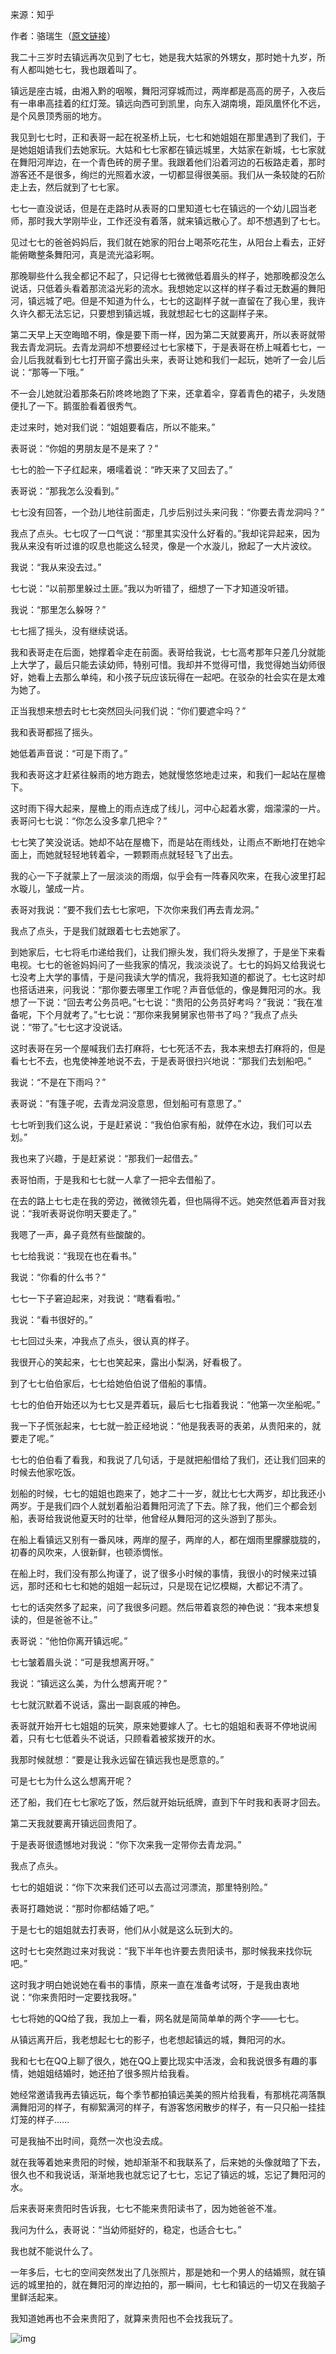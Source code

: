 来源：知乎

作者：骆瑞生（[原文链接](https://www.zhihu.com/question/28967953/answer/290065434)）

我二十三岁时去镇远再次见到了七七，她是我大姑家的外甥女，那时她十九岁，所有人都叫她七七，我也跟着叫了。

镇远是座古城，由湘入黔的咽喉，舞阳河穿城而过，两岸都是高高的房子，入夜后有一串串高挂着的红灯笼。镇远向西可到凯里，向东入湖南境，距凤凰怀化不远，是个风景顶秀丽的地方。

我见到七七时，正和表哥一起在祝圣桥上玩，七七和她姐姐在那里遇到了我们，于是她姐姐请我们去她家玩。大姑和七七家都在镇远城里，大姑家在新城，七七家就在舞阳河岸边，在一个青色砖的房子里。我跟着他们沿着河边的石板路走着，那时游客还不是很多，绚烂的光照着水波，一切都显得很美丽。我们从一条较陡的石阶走上去，然后就到了七七家。

七七一直没说话，但是在走路时从表哥的口里知道七七在镇远的一个幼儿园当老师，那时我大学刚毕业，工作还没有着落，就来镇远散心了。却不想遇到了七七。

见过七七的爸爸妈妈后，我们就在她家的阳台上喝茶吃花生，从阳台上看去，正好能俯瞰整条舞阳河，真是流光溢彩啊。

那晚聊些什么我全都记不起了，只记得七七微微低着眉头的样子，她那晚都没怎么说话，只低着头看着那流溢光彩的流水。我想她定以这样的样子看过无数遍的舞阳河，镇远城了吧。但是不知道为什么，七七的这副样子就一直留在了我心里，我许久许久都无法忘记，只要想到镇远城，我就想起七七的这副样子来。

第二天早上天空晦暗不明，像是要下雨一样，因为第二天就要离开，所以表哥就带我去青龙洞玩。去青龙洞却不想要经过七七家楼下，于是表哥在桥上喊着七七，一会儿后我就看到七七打开窗子露出头来，表哥让她和我们一起玩，她听了一会儿后说：“那等一下哦。”

不一会儿她就沿着那条石阶咚咚地跑了下来，还拿着伞，穿着青色的裙子，头发随便扎了一下。鹅蛋脸看着很秀气。

走过来时，她对我们说：“姐姐要看店，所以不能来。”

表哥说：“你姐的男朋友是不是来了？”

七七的脸一下子红起来，嗫嚅着说：“昨天来了又回去了。”

表哥说：“那我怎么没看到。”

七七没有回答，一个劲儿地往前面走，几步后别过头来问我：“你要去青龙洞吗？”

我点了点头。七七叹了一口气说：“那里其实没什么好看的。”我却诧异起来，因为我从来没有听过谁的叹息也能这么轻灵，像是一个水漩儿，掀起了一大片波纹。

我说：“我从来没去过。”

七七说：“以前那里躲过土匪。”我以为听错了，细想了一下才知道没听错。

我说：“那里怎么躲呀？”

七七摇了摇头，没有继续说话。

我和表哥走在后面，她撑着伞走在前面。表哥给我说，七七高考那年只差几分就能上大学了，最后只能去读幼师，特别可惜。我却并不觉得可惜，我觉得她当幼师很好，她看上去那么单纯，和小孩子玩应该玩得在一起吧。在驳杂的社会实在是太难为她了。

正当我想来想去时七七突然回头问我们说：“你们要遮伞吗？”

我和表哥都摇了摇头。

她低着声音说：“可是下雨了。”

我和表哥这才赶紧往躲雨的地方跑去，她就慢悠悠地走过来，和我们一起站在屋檐下。

这时雨下得大起来，屋檐上的雨点连成了线儿，河中心起着水雾，烟濛濛的一片。表哥问七七说：“你怎么没多拿几把伞？”

七七笑了笑没说话。她却不站在屋檐下，而是站在雨线处，让雨点不断地打在她伞面上，而她就轻轻地转着伞，一颗颗雨点就轻轻飞了出去。

我的心一下子就蒙上了一层淡淡的雨烟，似乎会有一阵春风吹来，在我心波里打起水璇儿，皱成一片。

表哥对我说：“要不我们去七七家吧，下次你来我们再去青龙洞。”

我点了点头，于是我们就跟着七七去她家了。

到她家后，七七将毛巾递给我们，让我们擦头发，我们将头发擦了，于是坐下来看电视。七七的爸爸妈妈问了一些我家的情况，我淡淡说了。七七的妈妈又给我说七七没考上大学的事情，于是问我读大学的情况，我将我知道的都说了。七七这时却也搭话进来，问我说：“那你要去哪里工作呢？声音低低的，像是舞阳河的水。我想了一下说：“回去考公务员吧。”七七说：“贵阳的公务员好考吗？”我说：“我在准备呢，下个月就考了。”七七说：“那你来我舅舅家也带书了吗？”我点了点头说：“带了。”七七这才没说话。

这时表哥在另一个屋喊我们去打麻将，七七死活不去，我本来想去打麻将的，但是看七七不去，也鬼使神差地说不去，于是表哥很扫兴地说：“那我们去划船吧。”

我说：“不是在下雨吗？”

表哥说：“有篷子呢，去青龙洞没意思，但划船可有意思了。”

七七听到我们这么说，于是赶紧说：“我伯伯家有船，就停在水边，我们可以去划。”

我也来了兴趣，于是赶紧说：“那我们一起借去。”

表哥怕雨，于是我和七七就一人拿了一把伞去借船了。

在去的路上七七走在我的旁边，微微领先着，但也隔得不远。她突然低着声音对我说：“我听表哥说你明天要走了。”

我嗯了一声，鼻子竟然有些酸酸的。

七七给我说：“我现在也在看书。”

我说：“你看的什么书？”

七七一下子窘迫起来，对我说：“瞎看看啦。”

我说：“看书很好的。”

七七回过头来，冲我点了点头，很认真的样子。

我很开心的笑起来，七七也笑起来，露出小梨涡，好看极了。

到了七七伯伯家后，七七给她伯伯说了借船的事情。

七七的伯伯开始还以为七七又是弄着玩，最后七七指着我说：“他第一次坐船呢。”

我一下子慌张起来，七七就一脸正经地说：“他是我表哥的表弟，从贵阳来的，就要走了呢。”

七七的伯伯看了看我，和我说了几句话，于是就把船借给了我们，还让我们回来的时候去他家吃饭。

划船的时候，七七的姐姐也跑来了，她才二十一岁，就比七七大两岁，却比我还小两岁。于是我们四个人就划着船沿着舞阳河流了下去。除了我，他们三个都会划船，表哥给我说他夏天时的壮举，他曾经从舞阳河的这头游到了那头。

在船上看镇远又别有一番风味，两岸的屋子，两岸的人，都在烟雨里朦朦胧胧的，初春的风吹来，人很新鲜，也顿添惆怅。

在船上时，我们没有那么拘谨了，说了很多小时候的事情，我很小的时候来过镇远，那时还和七七和她的姐姐一起玩过，只是现在记忆模糊，大都记不清了。

七七的话突然多了起来，问了我很多问题。然后带着哀怨的神色说：“我本来想复读的，但是爸爸不让。”

表哥说：“他怕你离开镇远呢。”

七七皱着眉头说：“可是我想离开呀。”

我说：“镇远这么美，为什么想离开呢？”

七七就沉默着不说话，露出一副哀戚的神色。

表哥就开始开七七姐姐的玩笑，原来她要嫁人了。七七的姐姐和表哥不停地说闹着，只有七七低着头不说话，只顾看着被浆拨开的水。

我那时候就想：“要是让我永远留在镇远我也是愿意的。”

可是七七为什么这么想离开呢？

还了船，我们在七七家吃了饭，然后就开始玩纸牌，直到下午时我和表哥才回去。

第二天我就要离开镇远回贵阳了。

于是表哥很遗憾地对我说：“你下次来我一定带你去青龙洞。”

我点了点头。

七七的姐姐说：“你下次来我们还可以去高过河漂流，那里特别险。”

表哥打趣她说：“那时你都结婚了吧。”

于是七七的姐姐就去打表哥，他们从小就是这么玩到大的。

这时七七突然跑过来对我说：“我下半年也许要去贵阳读书，那时候我来找你玩吧。”

这时我才明白她说她在看书的事情，原来一直在准备考试呀，于是我由衷地说：“你来贵阳时一定要找我呀。”

七七将她的QQ给了我，我加上一看，网名就是简简单单的两个字——七七。

从镇远离开后，我老想起七七的影子，也老想起镇远的城，舞阳河的水。

我和七七在QQ上聊了很久，她在QQ上要比现实中活泼，会和我说很多有趣的事情，她姐姐结婚时，她还拍了很多照片给我看。

她经常邀请我再去镇远玩，每个季节都拍镇远美美的照片给我看，有那桃花凋落飘满舞阳河的样子，有柳絮满河的样子，有游客悠闲散步的样子，有一只只船一挂挂灯笼的样子……

可是我抽不出时间，竟然一次也没去成。

就在我等着她来贵阳的时候，她却渐渐不和我联系了，后来她的头像就暗了下去，很久也不和我说话，渐渐地我也就忘记了七七，忘记了镇远的城，忘记了舞阳河的水。

后来表哥来贵阳时告诉我，七七不能来贵阳读书了，因为她爸爸不准。

我问为什么，表哥说：“当幼师挺好的，稳定，也适合七七。”

我也就不能说什么了。

一年多后，七七的空间突然发出了几张照片，那是她和一个男人的结婚照，就在镇远的城里拍的，就在舞阳河的岸边拍的，那一瞬间，七七和镇远的一切又在我脑子里鲜活起来。

我知道她再也不会来贵阳了，就算来贵阳也不会找我玩了。

![img](E:\DOCS\docs\static\063325cwizfxz9vf7igf66.jpg.thumb.jpg)